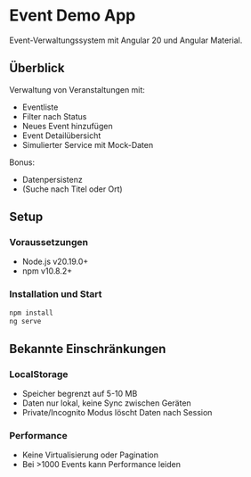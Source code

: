 # Event Demo App

Event-Verwaltungssystem mit Angular 20 und Angular Material.

## Überblick

Verwaltung von Veranstaltungen mit:

- Eventliste
- Filter nach Status
- Neues Event hinzufügen
- Event Detailübersicht
- Simulierter Service mit Mock-Daten

Bonus:

- Datenpersistenz
- (Suche nach Titel oder Ort)

## Setup

### Voraussetzungen

- Node.js v20.19.0+
- npm v10.8.2+

### Installation und Start

```bash
npm install
ng serve
```

## Bekannte Einschränkungen

### LocalStorage

- Speicher begrenzt auf 5-10 MB
- Daten nur lokal, keine Sync zwischen Geräten
- Private/Incognito Modus löscht Daten nach Session

### Performance

- Keine Virtualisierung oder Pagination
- Bei >1000 Events kann Performance leiden
